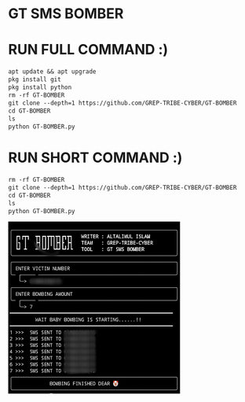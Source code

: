 # GT SMS BOMBER 

# RUN FULL COMMAND :)
```
apt update && apt upgrade
pkg install git
pkg install python
rm -rf GT-BOMBER
git clone --depth=1 https://github.com/GREP-TRIBE-CYBER/GT-BOMBER
cd GT-BOMBER
ls
python GT-BOMBER.py
```
# RUN SHORT COMMAND :)
```
rm -rf GT-BOMBER
git clone --depth=1 https://github.com/GREP-TRIBE-CYBER/GT-BOMBER
cd GT-BOMBER
ls
python GT-BOMBER.py
```
<img src="https://raw.githubusercontent.com/GREP-TRIBE-CYBER/GT-BOMBER/main/Picsart_24-08-28_12-34-49-932.jpg" alt="alt text" width="350" height="350"></a>
